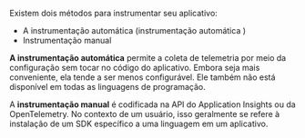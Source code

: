 Existem dois métodos para instrumentar seu aplicativo:

- A instrumentação automática (instrumentação automática )
- Instrumentação manual

**A instrumentação automática** permite a coleta de telemetria por meio da configuração sem tocar no código do aplicativo. Embora seja mais conveniente, ela tende a ser menos configurável. Ele também não está disponível em todas as linguagens de programação.

A **instrumentação manual** é codificada na API do Application Insights ou da OpenTelemetry. No contexto de um usuário, isso geralmente se refere à instalação de um SDK específico a uma linguagem em um aplicativo.

